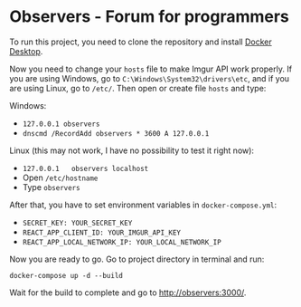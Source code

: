 # Observers - Forum for programmers

To run this project, you need to clone the repository and install 
[Docker Desktop](https://www.docker.com/products/docker-desktop/).

Now you need to change your `hosts` file to make Imgur API work properly. If you are using Windows, go to 
`C:\Windows\System32\drivers\etc`, and if you are using Linux, go to `/etc/`. Then open or create file `hosts` and type:

Windows:

* `127.0.0.1 observers`
* `dnscmd /RecordAdd observers * 3600 A 127.0.0.1`

Linux (this may not work, I have no possibility to test it right now):

* `127.0.0.1   observers localhost`
* Open `/etc/hostname`
* Type `observers`

After that, you have to set environment variables in `docker-compose.yml`:

* `SECRET_KEY: YOUR_SECRET_KEY`
* `REACT_APP_CLIENT_ID: YOUR_IMGUR_API_KEY`
* `REACT_APP_LOCAL_NETWORK_IP: YOUR_LOCAL_NETWORK_IP`

Now you are ready to go. Go to project directory in terminal and run:

`docker-compose up -d --build`

Wait for the build to complete and go to [http://observers:3000/](http://observers:3000/).